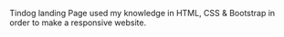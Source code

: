 Tindog landing Page
used my knowledge in HTML, CSS & Bootstrap in order to make a responsive website. 

